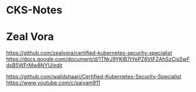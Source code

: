 # CKS-Notes

Zeal Vora
====================
https://github.com/zealvora/certified-kubernetes-security-specialist
https://docs.google.com/document/d/1TNrJ9YKlB7tYePZ6VtFZAhSzCisSwFdxB5WFrMw8NYU/edit

https://github.com/walidshaari/Certified-Kubernetes-Security-Specialist
https://www.youtube.com/c/saiyam911

